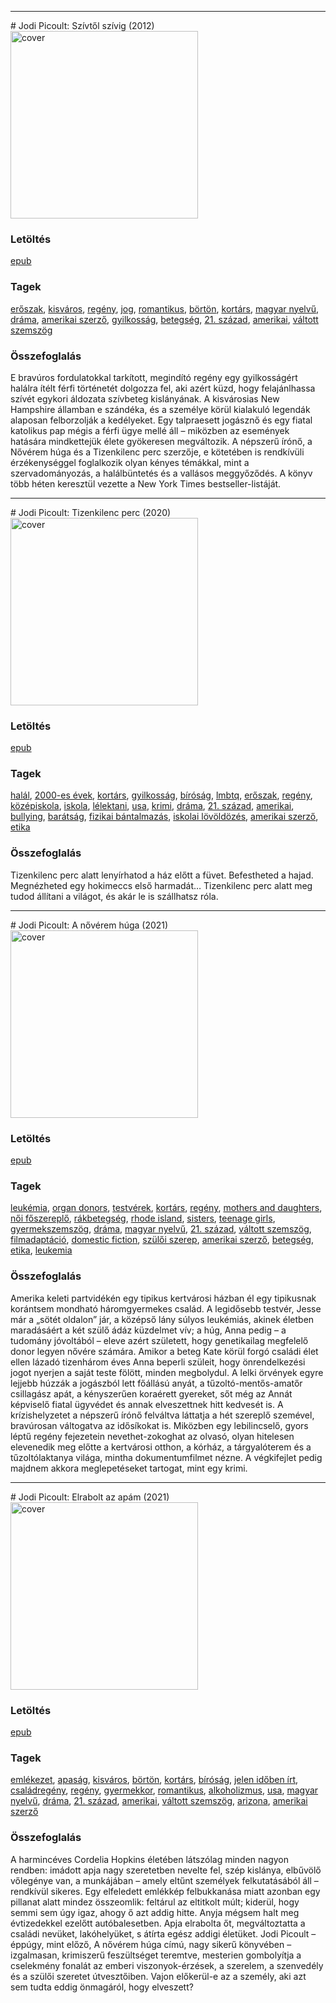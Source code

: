 <hr/>
# <a name="id_351">Jodi Picoult: Szívtől szívig (2012)</a>
<img src="https://github.com/BercziSandor/calibre_lib/raw/main/main/Jodi%20Picoult/Szivtol%20szivig%20%28351%29/cover.jpg" alt="cover" width="300"/>

### Letöltés
[epub](https://github.com/BercziSandor/calibre_lib/raw/main/main/Jodi%20Picoult/Szivtol%20szivig%20%28351%29/Szivtol%20szivig%20-%20Jodi%20Picoult.epub)

### Tagek
[erőszak](https://github.com/berczisandor/calibre_lib/blob/main/main/_tags/er%c5%91szak.md), [kisváros](https://github.com/berczisandor/calibre_lib/blob/main/main/_tags/kisv%c3%a1ros.md), [regény](https://github.com/berczisandor/calibre_lib/blob/main/main/_tags/reg%c3%a9ny.md), [jog](https://github.com/berczisandor/calibre_lib/blob/main/main/_tags/jog.md), [romantikus](https://github.com/berczisandor/calibre_lib/blob/main/main/_tags/romantikus.md), [börtön](https://github.com/berczisandor/calibre_lib/blob/main/main/_tags/b%c3%b6rt%c3%b6n.md), [kortárs](https://github.com/berczisandor/calibre_lib/blob/main/main/_tags/kort%c3%a1rs.md), [magyar nyelvű](https://github.com/berczisandor/calibre_lib/blob/main/main/_tags/magyar%20nyelv%c5%b1.md), [dráma](https://github.com/berczisandor/calibre_lib/blob/main/main/_tags/dr%c3%a1ma.md), [amerikai szerző](https://github.com/berczisandor/calibre_lib/blob/main/main/_tags/amerikai%20szerz%c5%91.md), [gyilkosság](https://github.com/berczisandor/calibre_lib/blob/main/main/_tags/gyilkoss%c3%a1g.md), [betegség](https://github.com/berczisandor/calibre_lib/blob/main/main/_tags/betegs%c3%a9g.md), [21. század](https://github.com/berczisandor/calibre_lib/blob/main/main/_tags/21.%20sz%c3%a1zad.md), [amerikai](https://github.com/berczisandor/calibre_lib/blob/main/main/_tags/amerikai.md), [váltott szemszög](https://github.com/berczisandor/calibre_lib/blob/main/main/_tags/v%c3%a1ltott%20szemsz%c3%b6g.md)

### Összefoglalás
E bravúros fordulatokkal tarkított, megindító regény egy gyilkosságért halálra ítélt férfi történetét dolgozza fel, aki azért küzd, hogy felajánlhassa szívét egykori áldozata szívbeteg kislányának. A kisvárosias New Hampshire államban e szándéka, és a személye körül kialakuló legendák alaposan felborzolják a kedélyeket. Egy talpraesett jogásznő és egy fiatal katolikus pap mégis a férfi ügye mellé áll – miközben az események hatására mindkettejük élete gyökeresen megváltozik.
A népszerű írónő, a Nővérem húga és a Tizenkilenc perc szerzője, e kötetében is rendkívüli érzékenységgel foglalkozik olyan kényes témákkal, mint a szervadományozás, a halálbüntetés és a vallásos meggyőződés. A könyv több héten keresztül vezette a New York Times bestseller-listáját.


<hr/>
# <a name="id_348">Jodi Picoult: Tizenkilenc perc (2020)</a>
<img src="https://github.com/BercziSandor/calibre_lib/raw/main/main/Jodi%20Picoult/Tizenkilenc%20perc%20%28348%29/cover.jpg" alt="cover" width="300"/>

### Letöltés
[epub](https://github.com/BercziSandor/calibre_lib/raw/main/main/Jodi%20Picoult/Tizenkilenc%20perc%20%28348%29/Tizenkilenc%20perc%20-%20Jodi%20Picoult.epub)

### Tagek
[halál](https://github.com/berczisandor/calibre_lib/blob/main/main/_tags/hal%c3%a1l.md), [2000-es évek](https://github.com/berczisandor/calibre_lib/blob/main/main/_tags/2000-es%20%c3%a9vek.md), [kortárs](https://github.com/berczisandor/calibre_lib/blob/main/main/_tags/kort%c3%a1rs.md), [gyilkosság](https://github.com/berczisandor/calibre_lib/blob/main/main/_tags/gyilkoss%c3%a1g.md), [bíróság](https://github.com/berczisandor/calibre_lib/blob/main/main/_tags/b%c3%adr%c3%b3s%c3%a1g.md), [lmbtq](https://github.com/berczisandor/calibre_lib/blob/main/main/_tags/lmbtq.md), [erőszak](https://github.com/berczisandor/calibre_lib/blob/main/main/_tags/er%c5%91szak.md), [regény](https://github.com/berczisandor/calibre_lib/blob/main/main/_tags/reg%c3%a9ny.md), [középiskola](https://github.com/berczisandor/calibre_lib/blob/main/main/_tags/k%c3%b6z%c3%a9piskola.md), [iskola](https://github.com/berczisandor/calibre_lib/blob/main/main/_tags/iskola.md), [lélektani](https://github.com/berczisandor/calibre_lib/blob/main/main/_tags/l%c3%a9lektani.md), [usa](https://github.com/berczisandor/calibre_lib/blob/main/main/_tags/usa.md), [krimi](https://github.com/berczisandor/calibre_lib/blob/main/main/_tags/krimi.md), [dráma](https://github.com/berczisandor/calibre_lib/blob/main/main/_tags/dr%c3%a1ma.md), [21. század](https://github.com/berczisandor/calibre_lib/blob/main/main/_tags/21.%20sz%c3%a1zad.md), [amerikai](https://github.com/berczisandor/calibre_lib/blob/main/main/_tags/amerikai.md), [bullying](https://github.com/berczisandor/calibre_lib/blob/main/main/_tags/bullying.md), [barátság](https://github.com/berczisandor/calibre_lib/blob/main/main/_tags/bar%c3%a1ts%c3%a1g.md), [fizikai bántalmazás](https://github.com/berczisandor/calibre_lib/blob/main/main/_tags/fizikai%20b%c3%a1ntalmaz%c3%a1s.md), [iskolai lövöldözés](https://github.com/berczisandor/calibre_lib/blob/main/main/_tags/iskolai%20l%c3%b6v%c3%b6ld%c3%b6z%c3%a9s.md), [amerikai szerző](https://github.com/berczisandor/calibre_lib/blob/main/main/_tags/amerikai%20szerz%c5%91.md), [etika](https://github.com/berczisandor/calibre_lib/blob/main/main/_tags/etika.md)

### Összefoglalás
Tizenkilenc perc alatt lenyírhatod a ház előtt a füvet. Befestheted a hajad. Megnézheted egy hokimeccs első harmadát…
Tizenkilenc perc alatt meg tudod állítani a világot, és akár le is szállhatsz róla.


<hr/>
# <a name="id_350">Jodi Picoult: A nővérem húga (2021)</a>
<img src="https://github.com/BercziSandor/calibre_lib/raw/main/main/Jodi%20Picoult/A%20noverem%20huga%20%28350%29/cover.jpg" alt="cover" width="300"/>

### Letöltés
[epub](https://github.com/BercziSandor/calibre_lib/raw/main/main/Jodi%20Picoult/A%20noverem%20huga%20%28350%29/A%20noverem%20huga%20-%20Jodi%20Picoult.epub)

### Tagek
[leukémia](https://github.com/berczisandor/calibre_lib/blob/main/main/_tags/leuk%c3%a9mia.md), [organ donors](https://github.com/berczisandor/calibre_lib/blob/main/main/_tags/organ%20donors.md), [testvérek](https://github.com/berczisandor/calibre_lib/blob/main/main/_tags/testv%c3%a9rek.md), [kortárs](https://github.com/berczisandor/calibre_lib/blob/main/main/_tags/kort%c3%a1rs.md), [regény](https://github.com/berczisandor/calibre_lib/blob/main/main/_tags/reg%c3%a9ny.md), [mothers and daughters](https://github.com/berczisandor/calibre_lib/blob/main/main/_tags/mothers%20and%20daughters.md), [női főszereplő](https://github.com/berczisandor/calibre_lib/blob/main/main/_tags/n%c5%91i%20f%c5%91szerepl%c5%91.md), [rákbetegség](https://github.com/berczisandor/calibre_lib/blob/main/main/_tags/r%c3%a1kbetegs%c3%a9g.md), [rhode island](https://github.com/berczisandor/calibre_lib/blob/main/main/_tags/rhode%20island.md), [sisters](https://github.com/berczisandor/calibre_lib/blob/main/main/_tags/sisters.md), [teenage girls](https://github.com/berczisandor/calibre_lib/blob/main/main/_tags/teenage%20girls.md), [gyermekszemszög](https://github.com/berczisandor/calibre_lib/blob/main/main/_tags/gyermekszemsz%c3%b6g.md), [dráma](https://github.com/berczisandor/calibre_lib/blob/main/main/_tags/dr%c3%a1ma.md), [magyar nyelvű](https://github.com/berczisandor/calibre_lib/blob/main/main/_tags/magyar%20nyelv%c5%b1.md), [21. század](https://github.com/berczisandor/calibre_lib/blob/main/main/_tags/21.%20sz%c3%a1zad.md), [váltott szemszög](https://github.com/berczisandor/calibre_lib/blob/main/main/_tags/v%c3%a1ltott%20szemsz%c3%b6g.md), [filmadaptáció](https://github.com/berczisandor/calibre_lib/blob/main/main/_tags/filmadapt%c3%a1ci%c3%b3.md), [domestic fiction](https://github.com/berczisandor/calibre_lib/blob/main/main/_tags/domestic%20fiction.md), [szülői szerep](https://github.com/berczisandor/calibre_lib/blob/main/main/_tags/sz%c3%bcl%c5%91i%20szerep.md), [amerikai szerző](https://github.com/berczisandor/calibre_lib/blob/main/main/_tags/amerikai%20szerz%c5%91.md), [betegség](https://github.com/berczisandor/calibre_lib/blob/main/main/_tags/betegs%c3%a9g.md), [etika](https://github.com/berczisandor/calibre_lib/blob/main/main/_tags/etika.md), [leukemia](https://github.com/berczisandor/calibre_lib/blob/main/main/_tags/leukemia.md)

### Összefoglalás
Amerika ​keleti partvidékén egy tipikus kertvárosi házban él egy tipikusnak korántsem mondható háromgyermekes család.
A legidősebb testvér, Jesse már a „sötét oldalon” jár, a középső lány súlyos leukémiás, akinek életben maradásáért a két szülő ádáz küzdelmet vív; a húg, Anna pedig – a tudomány jóvoltából – eleve azért született, hogy genetikailag megfelelő donor legyen nővére számára. Amikor a beteg Kate körül forgó családi élet ellen lázadó tizenhárom éves Anna beperli szüleit, hogy önrendelkezési jogot nyerjen a saját teste fölött, minden megbolydul.
A lelki örvények egyre lejjebb húzzák a jogászból lett főállású anyát, a tűzoltó-mentős-amatőr csillagász apát, a kényszerűen koraérett gyereket, sőt még az Annát képviselő fiatal ügyvédet és annak elveszettnek hitt kedvesét is.
A krízishelyzetet a népszerű írónő felváltva láttatja a hét szereplő szemével, bravúrosan váltogatva az idősíkokat is. Miközben egy lebilincselő, gyors léptű regény fejezetein nevethet-zokoghat az olvasó, olyan hitelesen elevenedik meg előtte a kertvárosi otthon, a kórház, a tárgyalóterem és a tűzoltólaktanya világa, mintha dokumentumfilmet nézne.
A végkifejlet pedig majdnem akkora meglepetéseket tartogat, mint egy krimi.


<hr/>
# <a name="id_349">Jodi Picoult: Elrabolt az apám (2021)</a>
<img src="https://github.com/BercziSandor/calibre_lib/raw/main/main/Jodi%20Picoult/Elrabolt%20az%20apam%20%28349%29/cover.jpg" alt="cover" width="300"/>

### Letöltés
[epub](https://github.com/BercziSandor/calibre_lib/raw/main/main/Jodi%20Picoult/Elrabolt%20az%20apam%20%28349%29/Elrabolt%20az%20apam%20-%20Jodi%20Picoult.epub)

### Tagek
[emlékezet](https://github.com/berczisandor/calibre_lib/blob/main/main/_tags/eml%c3%a9kezet.md), [apaság](https://github.com/berczisandor/calibre_lib/blob/main/main/_tags/apas%c3%a1g.md), [kisváros](https://github.com/berczisandor/calibre_lib/blob/main/main/_tags/kisv%c3%a1ros.md), [börtön](https://github.com/berczisandor/calibre_lib/blob/main/main/_tags/b%c3%b6rt%c3%b6n.md), [kortárs](https://github.com/berczisandor/calibre_lib/blob/main/main/_tags/kort%c3%a1rs.md), [bíróság](https://github.com/berczisandor/calibre_lib/blob/main/main/_tags/b%c3%adr%c3%b3s%c3%a1g.md), [jelen időben írt](https://github.com/berczisandor/calibre_lib/blob/main/main/_tags/jelen%20id%c5%91ben%20%c3%adrt.md), [családregény](https://github.com/berczisandor/calibre_lib/blob/main/main/_tags/csal%c3%a1dreg%c3%a9ny.md), [regény](https://github.com/berczisandor/calibre_lib/blob/main/main/_tags/reg%c3%a9ny.md), [gyermekkor](https://github.com/berczisandor/calibre_lib/blob/main/main/_tags/gyermekkor.md), [romantikus](https://github.com/berczisandor/calibre_lib/blob/main/main/_tags/romantikus.md), [alkoholizmus](https://github.com/berczisandor/calibre_lib/blob/main/main/_tags/alkoholizmus.md), [usa](https://github.com/berczisandor/calibre_lib/blob/main/main/_tags/usa.md), [magyar nyelvű](https://github.com/berczisandor/calibre_lib/blob/main/main/_tags/magyar%20nyelv%c5%b1.md), [dráma](https://github.com/berczisandor/calibre_lib/blob/main/main/_tags/dr%c3%a1ma.md), [21. század](https://github.com/berczisandor/calibre_lib/blob/main/main/_tags/21.%20sz%c3%a1zad.md), [amerikai](https://github.com/berczisandor/calibre_lib/blob/main/main/_tags/amerikai.md), [váltott szemszög](https://github.com/berczisandor/calibre_lib/blob/main/main/_tags/v%c3%a1ltott%20szemsz%c3%b6g.md), [arizona](https://github.com/berczisandor/calibre_lib/blob/main/main/_tags/arizona.md), [amerikai szerző](https://github.com/berczisandor/calibre_lib/blob/main/main/_tags/amerikai%20szerz%c5%91.md)

### Összefoglalás
A harmincéves Cordelia Hopkins életében látszólag minden nagyon rendben: imádott apja nagy szeretetben nevelte fel, szép kislánya, elbűvölő vőlegénye van, a munkájában – amely eltűnt személyek felkutatásából áll – rendkívül sikeres. Egy elfeledett emlékkép felbukkanása miatt azonban egy pillanat alatt mindez összeomlik: feltárul az eltitkolt múlt; kiderül, hogy semmi sem úgy igaz, ahogy ő azt addig hitte. Anyja mégsem halt meg évtizedekkel ezelőtt autóbalesetben. Apja elrabolta őt, megváltoztatta a családi nevüket, lakóhelyüket, s átírta egész addigi életüket.
Jodi Picoult – éppúgy, mint előző, A nővérem húga címú, nagy sikerű könyvében – izgalmasan, krimiszerű feszültséget teremtve, mesterien gombolyítja a cselekmény fonalát az emberi viszonyok-érzések, a szerelem, a szenvedély és a szülői szeretet útvesztőiben. Vajon előkerül-e az a személy, aki azt sem tudta eddig önmagáról, hogy elveszett?


